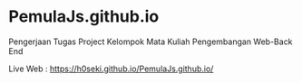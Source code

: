 # PemulaJs.github.io
Pengerjaan Tugas Project Kelompok Mata Kuliah Pengembangan Web-Back End

Live Web :
https://h0seki.github.io/PemulaJs.github.io/
